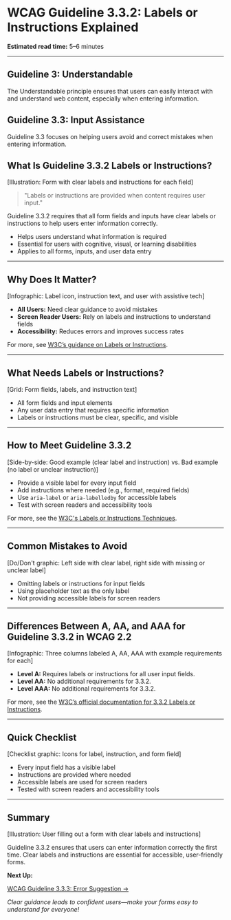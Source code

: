 <!--
title: WCAG Guideline 3.3.2: Labels or Instructions Explained
series: Making the Web Accessible for All
description: A practical guide to WCAG Guideline 3.3.2 (Labels or Instructions)—what it means, why it matters, and how to help users enter information correctly the first time.
keywords: wcag 3.3.2, labels or instructions, accessibility, web standards, form usability, user experience
image: wcag-3-3-2-labels-or-instructions.png
imageAlt: Illustration of a form with clear labels and instructions for each field
-->

# **WCAG Guideline 3.3.2: Labels or Instructions Explained**

**Estimated read time:** 5–6 minutes

---

## **Guideline 3: Understandable**

The Understandable principle ensures that users can easily interact with and understand web content, especially when entering information.

## **Guideline 3.3: Input Assistance**

Guideline 3.3 focuses on helping users avoid and correct mistakes when entering information.

## **What Is Guideline 3.3.2 Labels or Instructions?**

[Illustration: Form with clear labels and instructions for each field]

> "Labels or instructions are provided when content requires user input."

Guideline 3.3.2 requires that all form fields and inputs have clear labels or instructions to help users enter information correctly.

- Helps users understand what information is required
- Essential for users with cognitive, visual, or learning disabilities
- Applies to all forms, inputs, and user data entry

---

## **Why Does It Matter?**

[Infographic: Label icon, instruction text, and user with assistive tech]

- **All Users:** Need clear guidance to avoid mistakes
- **Screen Reader Users:** Rely on labels and instructions to understand fields
- **Accessibility:** Reduces errors and improves success rates

For more, see [W3C’s guidance on Labels or Instructions](https://www.w3.org/WAI/WCAG22/Understanding/labels-or-instructions.html).

---

## **What Needs Labels or Instructions?**

[Grid: Form fields, labels, and instruction text]

- All form fields and input elements
- Any user data entry that requires specific information
- Labels or instructions must be clear, specific, and visible

---

## **How to Meet Guideline 3.3.2**

[Side-by-side: Good example (clear label and instruction) vs. Bad example (no label or unclear instruction)]

- Provide a visible label for every input field
- Add instructions where needed (e.g., format, required fields)
- Use `aria-label` or `aria-labelledby` for accessible labels
- Test with screen readers and accessibility tools

For more, see the [W3C's Labels or Instructions Techniques](https://www.w3.org/WAI/WCAG22/Techniques/general/G131).

---

## **Common Mistakes to Avoid**

[Do/Don't graphic: Left side with clear label, right side with missing or unclear label]

- Omitting labels or instructions for input fields
- Using placeholder text as the only label
- Not providing accessible labels for screen readers

---

## **Differences Between A, AA, and AAA for Guideline 3.3.2 in WCAG 2.2**

[Infographic: Three columns labeled A, AA, AAA with example requirements for each]

- **Level A:** Requires labels or instructions for all user input fields.
- **Level AA:** No additional requirements for 3.3.2.
- **Level AAA:** No additional requirements for 3.3.2.

For more, see the [W3C’s official documentation for 3.3.2 Labels or Instructions](https://www.w3.org/WAI/WCAG22/Understanding/labels-or-instructions.html).

---

## **Quick Checklist**

[Checklist graphic: Icons for label, instruction, and form field]

- Every input field has a visible label
- Instructions are provided where needed
- Accessible labels are used for screen readers
- Tested with screen readers and accessibility tools

---

## **Summary**

[Illustration: User filling out a form with clear labels and instructions]

Guideline 3.3.2 ensures that users can enter information correctly the first time. Clear labels and instructions are essential for accessible, user-friendly forms.

**Next Up:**

[WCAG Guideline 3.3.3: Error Suggestion →](WCAG-Guideline-3-3-3-Error-Suggestion-Explained.md)

*Clear guidance leads to confident users—make your forms easy to understand for everyone!*
